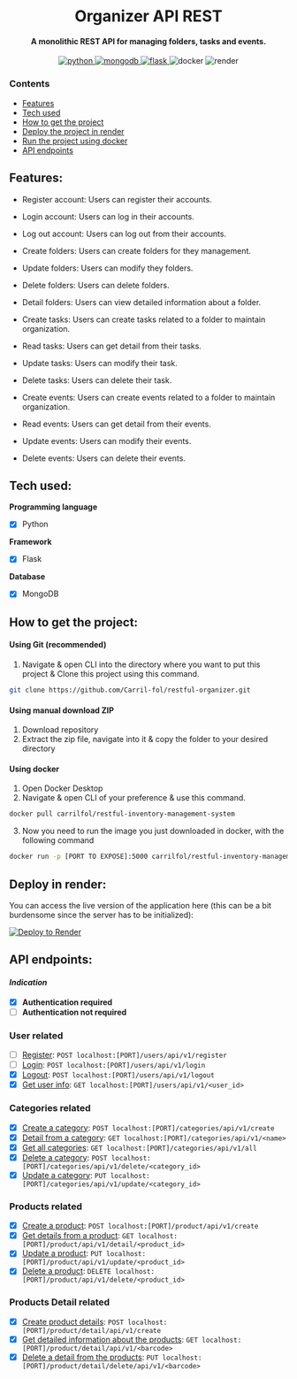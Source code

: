 <h1 align="center"> Organizer API REST</h1>

<h4 align="center">A monolithic REST API for managing folders, tasks and events.</h4>

<p align="center">
  <a href="https://saythanks.io/to/bullredeyes@gmail.com">
      <img src="https://img.shields.io/badge/python-3670A0?style=for-the-badge&logo=python&logoColor=ffdd54" alt="python">
  </a>
  <a href="https://badge.fury.io/js/electron-markdownify">
    <img src="https://img.shields.io/badge/MongoDB-%234ea94b.svg?style=for-the-badge&logo=mongodb&logoColor=white" alt="mongodb">
  </a>
  <a href="https://gitter.im/amitmerchant1990/electron-markdownify">
    <img src="https://img.shields.io/badge/flask-%23000.svg?style=for-the-badge&logo=flask&logoColor=white" alt="flask">
  </a>
  <a>
    <img src="https://img.shields.io/badge/docker-%230db7ed.svg?style=for-the-badge&logo=docker&logoColor=white" alt="docker">
  </a>
  <a>
    <img src="https://img.shields.io/badge/Render-%234f0599.svg?style=for-the-badge&logo=render&logoColor=white" alt="render">
  </a>
</p>

### Contents

- [Features](#features)
- [Tech used](#tech-used)
- [How to get the project](#how-to-get-the-project)
- [Deploy the project in render](#deploy-in-render)
- [Run the project using docker](#run-the-project-using-docker) 
- [API endpoints](#api-endpoints) 

## Features:

- Register account: Users can register their accounts.
- Login account: Users can log in their accounts.
- Log out account: Users can log out from their accounts.

- Create folders: Users can create folders for they management.
- Update folders: Users can modify they folders.
- Delete folders: Users can delete folders.
- Detail folders: Users can view detailed information about a folder.

- Create tasks: Users can create tasks related to a folder to maintain organization.
- Read tasks: Users can get detail from their tasks.
- Update tasks: Users can modify their task.
- Delete tasks: Users can delete their task.

- Create events: Users can create events related to a folder to maintain organization.
- Read events: Users can get detail from their events.
- Update events: Users can modify their events.
- Delete events: Users can delete their events.

## Tech used:

**Programming language**
- [x] Python

**Framework**
- [x] Flask

**Database**
- [x] MongoDB


## How to get the project:
#### Using Git (recommended)
1. Navigate & open CLI into the directory where you want to put this project & Clone this project using this command.
   
```bash
git clone https://github.com/Carril-fol/restful-organizer.git
```
#### Using manual download ZIP
1. Download repository
2. Extract the zip file, navigate into it & copy the folder to your desired directory

#### Using docker
1. Open Docker Desktop
2. Navigate & open CLI of your preference & use this command.
```bash
docker pull carrilfol/restful-inventory-management-system
```
3. Now you need to run the image you just downloaded in docker, with the following command
```bash
docker run -p [PORT TO EXPOSE]:5000 carrilfol/restful-inventory-management-system
```

## Deploy in render:
You can access the live version of the application here (this can be a bit burdensome since the server has to be initialized): 

[![Deploy to Render](https://render.com/images/deploy-to-render-button.svg)](https://restful-inventory-management-system.onrender.com)

## API endpoints:

#### *Indication*
- [x] **Authentication required**
- [ ] **Authentication not required**

### User related
- [ ] [Register](docs/auth/UserRegisterResource.md): `POST localhost:[PORT]/users/api/v1/register`
- [ ] [Login](docs/auth/UserLoginResource.md): `POST localhost:[PORT]/users/api/v1/login`
- [x] [Logout](docs/auth/UserLogoutResource.md): `POST localhost:[PORT]/users/api/v1/logout`
- [x] [Get user info](docs/auth/UserDetailsResource.md): `GET localhost:[PORT]/users/api/v1/<user_id>`

### Categories related
- [x] [Create a category](docs/categories/CategoryCreateResource.md): `POST localhost:[PORT]/categories/api/v1/create`
- [x] [Detail from a category](docs/categories/CategoryDetailByNameResource.md): `GET localhost:[PORT]/categories/api/v1/<name>`
- [x] [Get all categories](docs/categories/CategoryAllDetailResource.md): `GET localhost:[PORT]/categories/api/v1/all`
- [x] [Delete a category](docs/categories/CategoryDeleteResource.md): `POST localhost:[PORT]/categories/api/v1/delete/<category_id>`
- [x] [Update a category](docs/categories/CategoryUpdateResource.md): `PUT localhost:[PORT]/categories/api/v1/update/<category_id>`

### Products related
- [x] [Create a product](docs/products/ProductCreateResource.md): `POST localhost:[PORT]/product/api/v1/create`
- [x] [Get details from a product](docs/products/ProductDetailByIdResource.md.md): `GET localhost:[PORT]/product/api/v1/detail/<product_id>`
- [x] [Update a product](docs/products/ProductUpdateResource.md): `PUT localhost:[PORT]/product/api/v1/update/<product_id>`
- [x] [Delete a product](docs/products/.md): `DELETE localhost:[PORT]/product/api/v1/delete/<product_id>`

### Products Detail related
- [x] [Create product details](docs/products/products_details/ProductDetailCreateResource.md): `POST localhost:[PORT]/product/detail/api/v1/create`
- [x] [Get detailed information about the products](docs/products/products_details/ProductDetailGetResource.md): `GET localhost:[PORT]/product/detail/api/v1/<barcode>`
- [x] [Delete a detail from the products](docs/products/products_details/ProductDetailDeleteResource.md): `PUT localhost:[PORT]/product/detail/delete/api/v1/<barcode>`